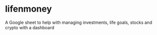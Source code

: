 # lifenmoney
A Google sheet to help with managing investments, life goals, stocks and crypto with a dashboard
